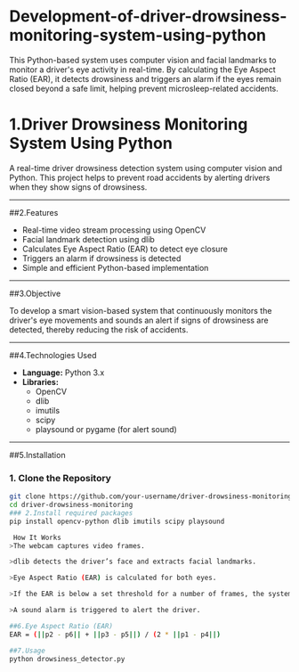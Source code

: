 # Development-of-driver-drowsiness-monitoring-system-using-python
This Python-based system uses computer vision and facial landmarks to monitor a driver's eye activity in real-time. By calculating the Eye Aspect Ratio (EAR), it detects drowsiness and triggers an alarm if the eyes remain closed beyond a safe limit, helping prevent microsleep-related accidents.
# 1.Driver Drowsiness Monitoring System Using Python

A real-time driver drowsiness detection system using computer vision and Python. This project helps to prevent road accidents by alerting drivers when they show signs of drowsiness.

---

##2.Features

- Real-time video stream processing using OpenCV
- Facial landmark detection using dlib
- Calculates Eye Aspect Ratio (EAR) to detect eye closure
- Triggers an alarm if drowsiness is detected
- Simple and efficient Python-based implementation

---

##3.Objective

To develop a smart vision-based system that continuously monitors the driver's eye movements and sounds an alert if signs of drowsiness are detected, thereby reducing the risk of accidents.

---

##4.Technologies Used

- **Language:** Python 3.x
- **Libraries:**
  - OpenCV
  - dlib
  - imutils
  - scipy
  - playsound or pygame (for alert sound)

---

##5.Installation

### 1. Clone the Repository

```bash
git clone https://github.com/your-username/driver-drowsiness-monitoring.git
cd driver-drowsiness-monitoring
### 2.Install required packages
pip install opencv-python dlib imutils scipy playsound

 How It Works
>The webcam captures video frames.

>dlib detects the driver’s face and extracts facial landmarks.

>Eye Aspect Ratio (EAR) is calculated for both eyes.

>If the EAR is below a set threshold for a number of frames, the system identifies drowsiness.

>A sound alarm is triggered to alert the driver.

##6.Eye Aspect Ratio (EAR)
EAR = (||p2 - p6|| + ||p3 - p5||) / (2 * ||p1 - p4||)

##7.Usage
python drowsiness_detector.py
